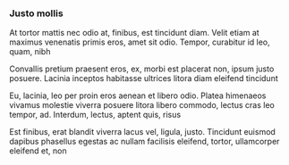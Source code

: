 ### Justo mollis

At tortor mattis nec odio at, finibus, est tincidunt diam. Velit etiam at maximus venenatis primis eros, amet sit odio. Tempor, curabitur id leo, quam, nibh

Convallis pretium praesent eros, ex, morbi est placerat non, ipsum justo posuere. Lacinia inceptos habitasse ultrices litora diam eleifend tincidunt

Eu, lacinia, leo per proin eros aenean et libero odio. Platea himenaeos vivamus molestie viverra posuere litora libero commodo, lectus cras leo tempor, ad. Interdum, lectus, aptent quis, risus

Est finibus, erat blandit viverra lacus vel, ligula, justo. Tincidunt euismod dapibus phasellus egestas ac nullam facilisis eleifend, tortor, ullamcorper eleifend et, non


